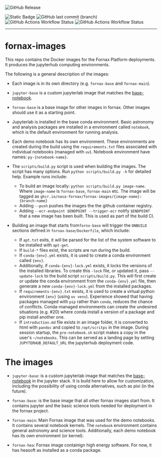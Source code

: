 ![GitHub Release](https://img.shields.io/github/v/release/nasa-fornax/fornax-images?label=Latest%20Release)

![Static Badge](https://img.shields.io/badge/develop-blue)
![GitHub last commit (branch)](https://img.shields.io/github/last-commit/nasa-fornax/fornax-images/develop?label=Last%20commit)
![GitHub Actions Workflow Status](https://img.shields.io/github/actions/workflow/status/nasa-fornax/fornax-images/image-build.yml?branch=develop&style=flat&label=build)
![GitHub Actions Workflow Status](https://img.shields.io/github/actions/workflow/status/nasa-fornax/fornax-images/run-tests.yml?branch=develop&style=flat&label=tests)

---

# fornax-images
This repo contains the Docker images for the Fornax Platform deployments.
It produces the jupyterhub computing environments.

The following is a general description of the images:

- Each image is in its own directory (e.g. `fornax-base` and `fornax-main`).

- `jupyter-base` is a custom jupyterlab image that matches the 
  [base-notebook](https://github.com/jupyter/docker-stacks/tree/main/images/base-notebook).

- `fornax-base` is a base image for other images in fornax. Other images should use 
  it as a starting point.
  
- Jupyterlab is installed in the base conda environment.
  Basic astronomy and analysis packages are installed in a environment called `notebook`,
  which is the default environment for running analysis.
  
- Each demo notebook has its own environment. These environments
  are created during the build using the `requirements.txt` files associated with
  individual notebooks (managed with `uv`).
  Notebook environment have names: `py-{notebook-name}`.
  
- The `scripts/build.py` script is used when building the images. The script has many options.
  Run `python scripts/build.py -h` for detailed help. Example runs include:
  - To build an image locally: `python scripts/build.py image-name`. Where `image-name`
  is `fornax-base`, `fornax-main` etc. The image will be tagged as 
  `ghcr.io/nasa-fornax/fornax-images/{image-name}:{branch-name}`
  - Adding `--push` pushes the images the the github container registry.
  - Adding `--ecr-endpoint $ENDPOINT --trigger-ecr` notify `$ENDPOINT` that
  a new image has been built. This is used as part of the build CI.

- Building an image that starts from`fornx-base` will trigger the `ONBUILD` sections
defined in `fornax-base/Dockerfile`, which include:
  - If `apt.txt` exits, it will be parsed for the list of the system software to be installed with `apt-get`.
  - If `build-*` files exist, the scripts are run during the build.
  - If `conda-{env}.yml` exists, it is used to create a conda environment called `{env}`.
  - Additionally, if `conda-{env}-lock.yml` exists, it locks the versions of the installed libraries.
    To create this `-lock` file, or updated it, pass `--update-lock` to the
    build script `scripts/build.py`. This will first create or update the conda environment
    from the `conda-{env}.yml` file, then generate a new `conda-{env}-lock.yml` from the installed packages.
  - If `requirements-{env}.txt` exists, it is used to create a virtual python
    environment `{env}` (using `uv venv`). Experience showed that having packages managed with `pip`
    rather than `conda`, reduces the chance of conflicts. Conda-managed environments can create
    the undesired situations (e.g. #20) where conda install a version of a package and pip install another one.
  - If `introduction.md` file exists in an image folder, it is converted to html with `pandoc` and
    copied to `/opt/scritps` in the image. During session startup, the `pre-notebook.sh` script
    makes a copy in the user's `~/notebooks`. This can be served as a landing page by setting
    `JUPYTERHUB_DEFAULT_URL` the jupyterhub deployment code.

# The images
- `jupyter-base`: is a custom jupyterlab image that matches the 
  [base-notebook](https://github.com/jupyter/docker-stacks/tree/main/images/base-notebook)
  in the jupyter stack. It is build here to allow for customization, including
  the possibility of using conda alternatives, such as pixi (in the future).

- `fornax-base`:  is the base image that all other fornax images start from. 
  It contains jupyter and the basic science tools needed for deployment in the fornax project.

- `fornax-main`: Main Fornax image that was used for the demo notebooks. It contains several 
  notebook kernels. The `notebook` environment contains general astronomy and science tools.
  Additionally, each demo notebook has its own environment (or kernel).

- `fornax-hea`: Fornax image containign high energy software. For now, it has heasoft as installed
  as a conda package.

